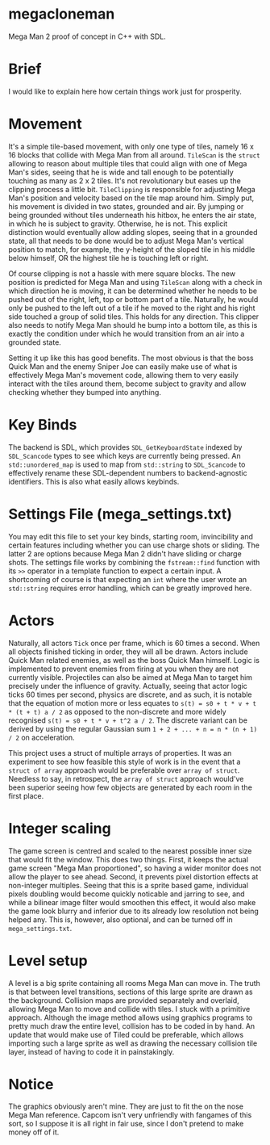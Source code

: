 # megacloneman
Mega Man 2 proof of concept in C++ with SDL.

# Brief
I would like to explain here how certain things work just for prosperity.

# Movement
It's a simple tile-based movement, with only one type of tiles, namely 16 x 16 blocks that collide with Mega Man from all around. `TileScan` is the `struct` allowing to reason about multiple tiles that could align with one of Mega Man's sides, seeing that he is wide and tall enough to be potentially touching as many as 2 x 2 tiles. It's not revolutionary but eases up the clipping process a little bit. `TileClipping` is responsible for adjusting Mega Man's position and velocity based on the tile map around him. Simply put, his movement is divided in two states, grounded and air. By jumping or being grounded without tiles underneath his hitbox, he enters the air state, in which he is subject to gravity. Otherwise, he is not. This explicit distinction would eventually allow adding slopes, seeing that in a grounded state, all that needs to be done would be to adjust Mega Man's vertical position to match, for example, the y-height of the sloped tile in his middle below himself, OR the highest tile he is touching left or right.

Of course clipping is not a hassle with mere square blocks. The new position is predicted for Mega Man and using `TileScan` along with a check in which direction he is moving, it can be determined whether he needs to be pushed out of the right, left, top or bottom part of a tile. Naturally, he would only be pushed to the left out of a tile if he moved to the right and his right side touched a group of solid tiles. This holds for any direction. This clipper also needs to notify Mega Man should he bump into a bottom tile, as this is exactly the condition under which he would transition from an air into a grounded state.

Setting it up like this has good benefits. The most obvious is that the boss Quick Man and the enemy Sniper Joe can easily make use of what is effectively Mega Man's movement code, allowing them to very easily interact with the tiles around them, become subject to gravity and allow checking whether they bumped into anything.

# Key Binds
The backend is SDL, which provides `SDL_GetKeyboardState` indexed by `SDL_Scancode` types to see which keys are currently being pressed. An `std::unordered_map` is used to map from `std::string` to `SDL_Scancode` to effectively rename these SDL-dependent numbers to backend-agnostic identifiers. This is also what easily allows keybinds.

# Settings File (mega_settings.txt)
You may edit this file to set your key binds, starting room, invincibility and certain features including whether you can use charge shots or sliding. The latter 2 are options because Mega Man 2 didn't have sliding or charge shots. The settings file works by combining the `fstream::find` function with its `>>` operator in a template function to expect a certain input. A shortcoming of course is that expecting an `int` where the user wrote an `std::string` requires error handling, which can be greatly improved here.

# Actors
Naturally, all actors `Tick` once per frame, which is 60 times a second. When all objects finished ticking in order, they will all be drawn. Actors include Quick Man related enemies, as well as the boss Quick Man himself. Logic is implemented to prevent enemies from firing at you when they are not currently visible. Projectiles can also be aimed at Mega Man to target him precisely under the influence of gravity. Actually, seeing that actor logic ticks 60 times per second, physics are discrete, and as such, it is notable that the equation of motion more or less equates to `s(t) = s0 + t * v + t * (t + t) a / 2` as opposed to the non-discrete and more widely recognised `s(t) = s0 + t * v + t^2 a / 2`. The discrete variant can be derived by using the regular Gaussian sum `1 + 2 + ... + n = n * (n + 1) / 2` on acceleration.

This project uses a struct of multiple arrays of properties. It was an experiment to see how feasible this style of work is in the event that a `struct of array` approach would be preferable over `array of struct`. Needless to say, in retrospect, the `array of struct` approach would've been superior seeing how few objects are generated by each room in the first place.

# Integer scaling
The game screen is centred and scaled to the nearest possible inner size that would fit the window. This does two things. First, it keeps the actual game screen "Mega Man proportioned", so having a wider monitor does not allow the player to see ahead. Second, it prevents pixel distortion effects at non-integer multiples. Seeing that this is a sprite based game, individual pixels doubling would become quickly noticable and jarring to see, and while a bilinear image filter would smoothen this effect, it would also make the game look blurry and inferior due to its already low resolution not being helped any. This is, however, also optional, and can be turned off in `mega_settings.txt`.

# Level setup
A level is a big sprite containing all rooms Mega Man can move in. The truth is that between level transitions, sections of this large sprite are drawn as the background. Collision maps are provided separately and overlaid, allowing Mega Man to move and collide with tiles. I stuck with a primitive approach. Although the image method allows using graphics programs to pretty much draw the entire level, collision has to be coded in by hand. An update that would make use of Tiled could be preferable, which allows importing such a large sprite as well as drawing the necessary collision tile layer, instead of having to code it in painstakingly.

# Notice
The graphics obviously aren't mine. They are just to fit the on the nose Mega Man reference. Capcom isn't very unfriendly with fangames of this sort, so I suppose it is all right in fair use, since I don't pretend to make money off of it.
